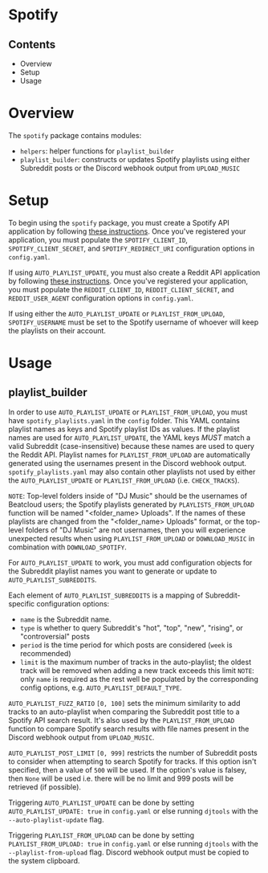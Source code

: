 # Spotify

## Contents
* Overview
* Setup
* Usage

# Overview
The `spotify` package contains modules:
* `helpers`: helper functions for `playlist_builder`
* `playlist_builder`: constructs or updates Spotify playlists using either Subreddit posts or the Discord webhook output from `UPLOAD_MUSIC`

# Setup
To begin using the `spotify` package, you must create a Spotify API application by following [these instructions](https://developer.spotify.com/documentation/web-api/quick-start/). Once you've registered your application, you must populate the `SPOTIFY_CLIENT_ID`, `SPOTIFY_CLIENT_SECRET`, and `SPOTIFY_REDIRECT_URI` configuration options in `config.yaml`.

If using `AUTO_PLAYLIST_UPDATE`, you must also create a Reddit API application by following [these instructions](https://rymur.github.io/setup). Once you've registered your application, you must populate the `REDDIT_CLIENT_ID`, `REDDIT_CLIENT_SECRET`, and `REDDIT_USER_AGENT` configuration options in `config.yaml`.

If using either the `AUTO_PLAYLIST_UPDATE` or `PLAYLIST_FROM_UPLOAD`, `SPOTIFY_USERNAME` must be set to the Spotify username of whoever will keep the playlists on their account.

# Usage

## playlist_builder
In order to use `AUTO_PLAYLIST_UPDATE` or `PLAYLIST_FROM_UPLOAD`, you must have `spotify_playlists.yaml` in the `config` folder. This YAML contains playlist names as keys and Spotify playlist IDs as values. If the playlist names are used for `AUTO_PLAYLIST_UPDATE`, the YAML keys _MUST_ match a valid Subreddit (case-insensitive) because these names are used to query the Reddit API. Playlist names for `PLAYLIST_FROM_UPLOAD` are automatically generated using the usernames present in the Discord webhook output. `spotify_playlists.yaml` may also contain other playlists not used by either the `AUTO_PLAYLIST_UPDATE` or `PLAYLIST_FROM_UPLOAD` (i.e. `CHECK_TRACKS`).

`NOTE`: Top-level folders inside of "DJ Music" should be the usernames of Beatcloud users; the Spotify playlists generated by `PLAYLISTS_FROM_UPLOAD` function will be named "<folder_name> Uploads". If the names of these playlists are changed from the "<folder_name> Uploads" format, or the top-level folders of "DJ Music" are not usernames, then you will experience unexpected results when using `PLAYLIST_FROM_UPLOAD` or `DOWNLOAD_MUSIC` in combination with `DOWNLOAD_SPOTIFY`.

For `AUTO_PLAYLIST_UPDATE` to work, you must add configuration objects for the Subreddit playlist names you want to generate or update to `AUTO_PLAYLIST_SUBREDDITS`.

Each element of `AUTO_PLAYLIST_SUBREDDITS` is a mapping of Subreddit-specific configuration options:
* `name` is the Subreddit name.
* `type` is whether to query Subreddit's "hot", "top", "new", "rising", or "controversial" posts
* `period` is the time period for which posts are considered (`week` is recommended)
* `limit` is the maximum number of tracks in the auto-playlist; the oldest track will be removed when adding a new track exceeds this limit
`NOTE`: only `name` is required as the rest well be populated by the corresponding config options, e.g. `AUTO_PLAYLIST_DEFAULT_TYPE`.

`AUTO_PLAYLIST_FUZZ_RATIO` `[0, 100]` sets the minimum similarity to add tracks to an auto-playlist when comparing the Subreddit post title to a Spotify API search result. It's also used by the `PLAYLIST_FROM_UPLOAD` function to compare Spotify search results with file names present in the Discord webhook output from `UPLOAD_MUSIC`.

`AUTO_PLAYLIST_POST_LIMIT` `[0, 999]` restricts the number of Subreddit posts to consider when attempting to search Spotify for tracks. If this option isn't specified, then a value of `500` will be used. If the option's value is falsey, then `None` will be used i.e. there will be no limit and 999 posts will be retrieved (if possible). 

Triggering `AUTO_PLAYLIST_UPDATE` can be done by setting `AUTO_PLAYLIST_UPDATE: true` in `config.yaml` or else running `djtools` with the `--auto-playlist-update` flag.

Triggering `PLAYLIST_FROM_UPLOAD` can be done by setting `PLAYLIST_FROM_UPLOAD: true` in `config.yaml` or else running `djtools` with the `--playlist-from-upload` flag. Discord webhook output must be copied to the system clipboard.
